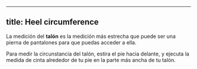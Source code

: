***

## title: Heel circumference

La medición del **talón** es la medición más estrecha que puede ser una pierna de pantalones para que puedas acceder a ella.

Para medir la circunstancia del talón, estira el pie hacia delante, y ejecuta la medida de cinta alrededor de tu pie en la parte más ancha de tu talón.
